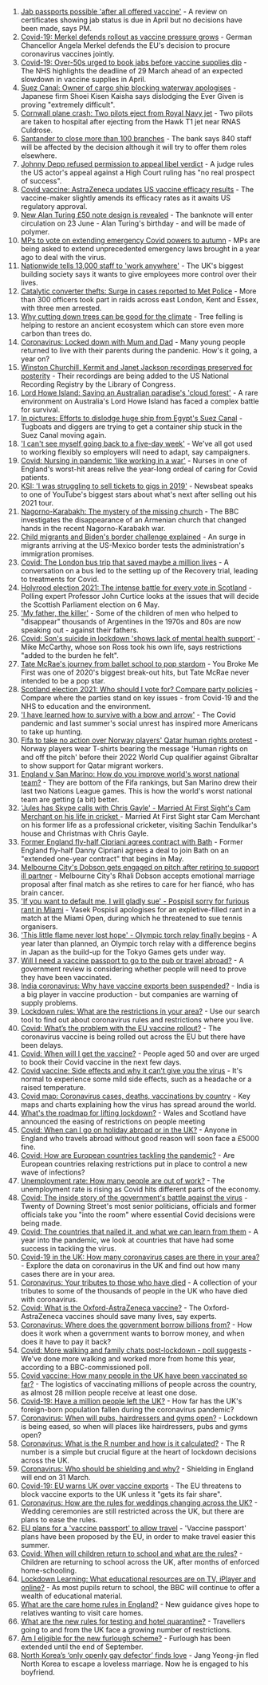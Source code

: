 1. [Jab passports possible 'after all offered vaccine'](https://www.bbc.co.uk/news/uk-56522652) - A review on certificates showing jab status is due in April but no decisions have been made, says PM.
2. [Covid-19: Merkel defends rollout as vaccine pressure grows](https://www.bbc.co.uk/news/world-europe-56521318) - German Chancellor Angela Merkel defends the EU's decision to procure coronavirus vaccines jointly.
3. [Covid-19: Over-50s urged to book jabs before vaccine supplies dip](https://www.bbc.co.uk/news/uk-56521415) - The NHS highlights the deadline of 29 March ahead of an expected slowdown in vaccine supplies in April.
4. [Suez Canal: Owner of cargo ship blocking waterway apologises](https://www.bbc.co.uk/news/world-middle-east-56522178) - Japanese firm Shoei Kisen Kaisha says dislodging the Ever Given is proving "extremely difficult".
5. [Cornwall plane crash: Two pilots eject from Royal Navy jet](https://www.bbc.co.uk/news/uk-england-cornwall-56521380) - Two pilots are taken to hospital after ejecting from the Hawk T1 jet near RNAS Culdrose.
6. [Santander to close more than 100 branches](https://www.bbc.co.uk/news/business-56522428) - The bank says 840 staff will be affected by the decision although it will try to offer them roles elsewhere.
7. [Johnny Depp refused permission to appeal libel verdict](https://www.bbc.co.uk/news/entertainment-arts-56521759) - A judge rules the US actor's appeal against a High Court ruling has "no real prospect of success".
8. [Covid vaccine: AstraZeneca updates US vaccine efficacy results](https://www.bbc.co.uk/news/world-us-canada-56521166) - The vaccine-maker slightly amends its efficacy rates as it awaits US regulatory approval.
9. [New Alan Turing £50 note design is revealed](https://www.bbc.co.uk/news/business-56503741) - The banknote will enter circulation on 23 June - Alan Turing's birthday - and will be made of polymer.
10. [MPs to vote on extending emergency Covid powers to autumn](https://www.bbc.co.uk/news/uk-politics-56521358) - MPs are being asked to extend unprecedented emergency laws brought in a year ago to deal with the virus.
11. [Nationwide tells 13,000 staff to 'work anywhere'](https://www.bbc.co.uk/news/business-56510574) - The UK's biggest building society says it wants to give employees more control over their lives.
12. [Catalytic converter thefts: Surge in cases reported to Met Police](https://www.bbc.co.uk/news/uk-england-london-56502390) - More than 300 officers took part in raids across east London, Kent and Essex, with three men arrested.
13. [Why cutting down trees can be good for the climate](https://www.bbc.co.uk/news/science-environment-56450965) - Tree felling is helping to restore an ancient ecosystem which can store even more carbon than trees do.
14. [Coronavirus: Locked down with Mum and Dad](https://www.bbc.co.uk/news/uk-56450963) - Many young people returned to live with their parents during the pandenic. How's it going, a year on?
15. [Winston Churchill, Kermit and Janet Jackson recordings preserved for posterity](https://www.bbc.co.uk/news/entertainment-arts-56521728) - Their recordings are being added to the US National Recording Registry by the Library of Congress.
16. [Lord Howe Island: Saving an Australian paradise's 'cloud forest'](https://www.bbc.co.uk/news/world-australia-56452910) - A rare environment on Australia's Lord Howe Island has faced a complex battle for survival.
17. [In pictures: Efforts to dislodge huge ship from Egypt's Suez Canal](https://www.bbc.co.uk/news/world-middle-east-56516151) - Tugboats and diggers are trying to get a container ship stuck in the Suez Canal moving again.
18. ['I can't see myself going back to a five-day week'](https://www.bbc.co.uk/news/business-56512169) - We've all got used to working flexibly so employers will need to adapt, say campaigners.
19. [Covid: Nursing in pandemic 'like working in a war'](https://www.bbc.co.uk/news/uk-england-lancashire-56518649) - Nurses in one of England's worst-hit areas relive the year-long ordeal of caring for Covid patients.
20. [KSI: 'I was struggling to sell tickets to gigs in 2019'](https://www.bbc.co.uk/news/newsbeat-56488344) - Newsbeat speaks to one of YouTube's biggest stars about what's next after selling out his 2021 tour.
21. [Nagorno-Karabakh: The mystery of the missing church](https://www.bbc.co.uk/news/world-europe-56517835) - The BBC investigates the disappearance of an Armenian church that changed hands in the recent Nagorno-Karabakh war.
22. [Child migrants and Biden's border challenge explained](https://www.bbc.co.uk/news/world-us-canada-56514320) - An surge in migrants arriving at the US-Mexico border tests the administration's immigration promises.
23. [Covid: The London bus trip that saved maybe a million lives](https://www.bbc.co.uk/news/health-56508369) - A conversation on a bus led to the setting up of the Recovery trial, leading to treatments for Covid.
24. [Holyrood election 2021: The intense battle for every vote in Scotland](https://www.bbc.co.uk/news/uk-scotland-56512440) - Polling expert Professor John Curtice looks at the issues that will decide the Scottish Parliament election on 6 May.
25. ['My father, the killer'](https://www.bbc.co.uk/news/stories-51379981) - Some of the children of men who helped to "disappear" thousands of Argentines in the 1970s and 80s are now speaking out - against their fathers.
26. [Covid: Son's suicide in lockdown 'shows lack of mental health support'](https://www.bbc.co.uk/news/uk-england-south-yorkshire-56513705) - Mike McCarthy, whose son Ross took his own life, says restrictions "added to the burden he felt".
27. [Tate McRae's journey from ballet school to pop stardom](https://www.bbc.co.uk/news/entertainment-arts-56508538) - You Broke Me First was one of 2020's biggest break-out hits, but Tate McRae never intended to be a pop star.
28. [Scotland election 2021: Who should I vote for? Compare party policies](https://www.bbc.co.uk/news/uk-scotland-scotland-politics-56510773) - Compare where the parties stand on key issues - from Covid-19 and the NHS to education and the environment.
29. ['I have learned how to survive with a bow and arrow'](https://www.bbc.co.uk/news/business-56495443) - The Covid pandemic and last summer's social unrest has inspired more Americans to take up hunting.
30. [Fifa to take no action over Norway players' Qatar human rights protest](https://www.bbc.co.uk/sport/football/56516109) - Norway players wear T-shirts bearing the message 'Human rights on and off the pitch' before their 2022 World Cup qualifier against Gibraltar to show support for Qatar migrant workers.
31. [England v San Marino: How do you improve world's worst national team?](https://www.bbc.co.uk/sport/football/56514260) - They are bottom of the Fifa rankings, but San Marino drew their last two Nations League games. This is how the world's worst national team are getting (a bit) better.
32. ['Jules has Skype calls with Chris Gayle' - Married At First Sight's Cam Merchant on his life in cricket ](https://www.bbc.co.uk/sport/cricket/56470360) - Married At First Sight star Cam Merchant on his former life as a professional cricketer, visiting Sachin Tendulkar's house and Christmas with Chris Gayle.
33. [Former England fly-half Cipriani agrees contract with Bath](https://www.bbc.co.uk/sport/rugby-union/56523088) - Former England fly-half Danny Cipriani agrees a deal to join Bath on an "extended one-year contract" that begins in May.
34. [Melbourne City's Dobson gets engaged on pitch after retiring to support ill partner](https://www.bbc.co.uk/sport/football/56523606) - Melbourne City's Rhali Dobson accepts emotional marriage proposal after final match as she retires to care for her fiancé, who has brain cancer.
35. ['If you want to default me, I will gladly sue' - Pospisil sorry for furious rant in Miami](https://www.bbc.co.uk/sport/tennis/56520413) - Vasek Pospisil apologises for an expletive-filled rant in a match at the Miami Open, during which he threatened to sue tennis organisers.
36. ['This little flame never lost hope' - Olympic torch relay finally begins](https://www.bbc.co.uk/sport/olympics/56521548) - A year later than planned, an Olympic torch relay with a difference begins in Japan as the build-up for the Tokyo Games gets under way.
37. [Will I need a vaccine passport to go to the pub or travel abroad?](https://www.bbc.co.uk/news/explainers-55718553) - A government review is considering whether people will need to prove they have been vaccinated.
38. [India coronavirus: Why have vaccine exports been suspended?](https://www.bbc.co.uk/news/world-asia-india-55571793) - India is a big player in vaccine production - but companies are warning of supply problems.
39. [Lockdown rules: What are the restrictions in your area?](https://www.bbc.co.uk/news/uk-54373904) - Use our search tool to find out about coronavirus rules and restrictions where you live.
40. [Covid: What’s the problem with the EU vaccine rollout?](https://www.bbc.co.uk/news/explainers-52380823) - The coronavirus vaccine is being rolled out across the EU but there have been delays.
41. [Covid: When will I get the vaccine?](https://www.bbc.co.uk/news/health-55045639) - People aged 50 and over are urged to book their Covid vaccine in the next few days.
42. [Covid vaccine: Side effects and why it can’t give you the virus](https://www.bbc.co.uk/news/health-56437270) - It's normal to experience some mild side effects, such as a headache or a raised temperature.
43. [Covid map: Coronavirus cases, deaths, vaccinations by country](https://www.bbc.co.uk/news/world-51235105) - Key maps and charts explaining how the virus has spread around the world.
44. [What's the roadmap for lifting lockdown?](https://www.bbc.co.uk/news/explainers-52530518) - Wales and Scotland have announced the easing of restrictions on people meeting
45. [Covid: When can I go on holiday abroad or in the UK?](https://www.bbc.co.uk/news/explainers-52646738) - Anyone in England who travels abroad without good reason will soon face a £5000 fine.
46. [Covid: How are European countries tackling the pandemic?](https://www.bbc.co.uk/news/explainers-53640249) - Are European countries relaxing restrictions put in place to control a new wave of infections?
47. [Unemployment rate: How many people are out of work?](https://www.bbc.co.uk/news/business-52660591) - The unemployment rate is rising as Covid hits different parts of the economy.
48. [Covid: The inside story of the government's battle against the virus](https://www.bbc.co.uk/news/uk-politics-56361599) - Twenty of Downing Street's most senior politicians, officials and former officials take you "into the room" where essential Covid decisions were being made.
49. [Covid: The countries that nailed it, and what we can learn from them](https://www.bbc.co.uk/news/uk-56455030) - A year into the pandemic, we look at countries that have had some success in tackling the virus.
50. [Covid-19 in the UK: How many coronavirus cases are there in your area?](https://www.bbc.co.uk/news/uk-51768274) - Explore the data on coronavirus in the UK and find out how many cases there are in your area.
51. [Coronavirus: Your tributes to those who have died](https://www.bbc.co.uk/news/uk-52676411) - A collection of your tributes to some of the thousands of people in the UK who have died with coronavirus.
52. [Covid: What is the Oxford-AstraZeneca vaccine?](https://www.bbc.co.uk/news/health-55302595) - The Oxford-AstraZeneca vaccines should save many lives, say experts.
53. [Coronavirus: Where does the government borrow billions from?](https://www.bbc.co.uk/news/business-50504151) - How does it work when a government wants to borrow money, and when does it have to pay it back?
54. [Covid: More walking and family chats post-lockdown - poll suggests](https://www.bbc.co.uk/news/uk-56490823) - We've done more walking and worked more from home this year, according to a BBC-commissioned poll.
55. [Covid vaccine: How many people in the UK have been vaccinated so far?](https://www.bbc.co.uk/news/health-55274833) - The logistics of vaccinating millions of people across the country, as almost 28 million people receive at least one dose.
56. [Covid-19: Have a million people left the UK?](https://www.bbc.co.uk/news/uk-56435100) - How far has the UK's foreign-born population fallen during the coronavirus pandemic?
57. [Coronavirus: When will pubs, hairdressers and gyms open?](https://www.bbc.co.uk/news/explainers-53349989) - Lockdown is being eased, so when will places like hairdressers, pubs and gyms open?
58. [Coronavirus: What is the R number and how is it calculated?](https://www.bbc.co.uk/news/health-52473523) - The R number is a simple but crucial figure at the heart of lockdown decisions across the UK.
59. [Coronavirus: Who should be shielding and why?](https://www.bbc.co.uk/news/health-51997151) - Shielding in England will end on 31 March.
60. [Covid-19: EU warns UK over vaccine exports](https://www.bbc.co.uk/news/45877605) - The EU threatens to block vaccine exports to the UK unless it "gets its fair share".
61. [Coronavirus: How are the rules for weddings changing across the UK?](https://www.bbc.co.uk/news/explainers-52811509) - Wedding ceremonies are still restricted across the UK, but there are plans to ease the rules.
62. [EU plans for a 'vaccine passport' to allow travel](https://www.bbc.co.uk/news/world-europe-56436910) - 'Vaccine passport' plans have been proposed by the EU, in order to make travel easier this summer.
63. [Covid: When will children return to school and what are the rules?](https://www.bbc.co.uk/news/education-51643556) - Children are returning to school across the UK, after months of enforced home-schooling.
64. [Lockdown Learning: What educational resources are on TV, iPlayer and online?](https://www.bbc.co.uk/news/education-55591821) - As most pupils return to school, the BBC will continue to offer a wealth of educational material.
65. [What are the care home rules in England?](https://www.bbc.co.uk/news/explainers-53503712) - New guidance gives hope to relatives wanting to visit care homes.
66. [What are the new rules for testing and hotel quarantine?](https://www.bbc.co.uk/news/explainers-52544307) - Travellers going to and from the UK face a growing number of restrictions.
67. [Am I eligible for the new furlough scheme?](https://www.bbc.co.uk/news/explainers-52135342) - Furlough has been extended until the end of September.
68. [North Korea’s ‘only openly gay defector’ finds love](https://www.bbc.co.uk/news/world-asia-56323825) - Jang Yeong-jin fled North Korea to escape a loveless marriage. Now he is engaged to his boyfriend.
